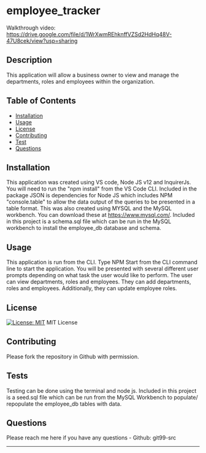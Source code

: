 # employee_tracker

Walkthrough video:
https://drive.google.com/file/d/1WrXwmREhknffVZSd2HdHq48V-47U8cek/view?usp=sharing


## Description 
    
This application will allow a business owner to view and manage the departments, roles and employees within the organization.
    
## Table of Contents 
          
  * [Installation](#installation)
  * [Usage](#usage)
  * [License](#license)
  * [Contributing](#contributing)
  * [Test](#tests)
  * [Questions](#questions)
      
      
## Installation
      
This application was created using VS code, Node JS v12 and InquirerJs. You will need to run the "npm install" from the VS Code CLI.  Included in the package JSON is dependencies for Node JS which includes NPM "console.table" to allow the data output of the queries to be presented in a table format. This was also created using MYSQL and the MySQL workbench.  You can download these at https://www.mysql.com/. Included in this project is a schema.sql file which can be run in the MySQL workbench to install the employee_db database and schema.   
     

## Usage 
      
This application is run from the CLI.  Type NPM Start from the CLI command line to start the application.  You will be presented with several different user prompts depending on what task the user would like to perform.  The user can view departments, roles and employees. They can add departments, roles and employees. Additionally, they can update employee roles.
      
      
## License

[![License: MIT](https://img.shields.io/badge/License-MIT-yellow.svg)](https://opensource.org/licenses/MIT) MIT License

      
## Contributing
      
Please fork the repository in Github with permission.

      
## Tests
      
Testing can be done using the terminal and node js.  Included in this project is a seed.sql file which can be run from the MySQL Workbench to populate/ repopulate the employee_db tables with data.


## Questions

Please reach me here if you have any questions -
Github: git99-src
      



      
      
---
